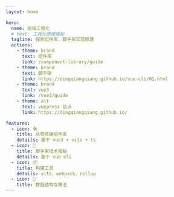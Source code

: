 ```yaml
---
layout: home

hero:
  name: 前端工程化
  # text: 工程化原理揭秘
  tagline: 探索组件库、脚手架实现原理
  actions:
    - theme: brand
      text: 组件库
      link: /component-library/guide
    - theme: brand
      text: 脚手架
      link: https://dingqiangqiang.github.io/vue-cli/01.html
    - theme: brand
      text: vue3
      link: /vue3/guide
    - theme: alt
      text: vuepress 站点
      link: https://dingqiangqiang.github.io/

features:
  - icon: 🛠️
    title: 从零搭建组件库
    details: 基于 vue3 + vite + ts
  - icon: 🔩
    title: 脚手架技术揭秘 
    details: 基于 vue-cli
  - icon: 📦
    title: 构建工具
    details: vite、webpack、rollup
  - icon: 📝
    title: 数据结构与算法
---
```


<style>
  :root {
    --vp-home-hero-name-color: transparent;
    --vp-home-hero-name-background: -webkit-linear-gradient(120deg, #bd34fe, #41d1ff);
  }
</style>